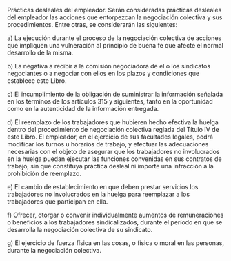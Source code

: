 Prácticas desleales del empleador. Serán consideradas prácticas desleales del empleador las acciones que entorpezcan la negociación colectiva y sus procedimientos. Entre otras, se considerarán las siguientes:

a) La ejecución durante el proceso de la negociación colectiva de acciones que impliquen una vulneración al principio de buena fe que afecte el normal desarrollo de la misma.

b) La negativa a recibir a la comisión negociadora de el o los sindicatos negociantes o a negociar con ellos en los plazos y condiciones que establece este Libro.

c) El incumplimiento de la obligación de suministrar la información señalada en los términos de los artículos 315 y siguientes, tanto en la oportunidad como en la autenticidad de la información entregada.

d) El reemplazo de los trabajadores que hubieren hecho efectiva la huelga dentro del procedimiento de negociación colectiva reglada del Título IV de este Libro. El empleador, en el ejercicio de sus facultades legales, podrá modificar los turnos u horarios de trabajo, y efectuar las adecuaciones necesarias con el objeto de asegurar que los trabajadores no involucrados en la huelga puedan ejecutar las funciones convenidas en sus contratos de trabajo, sin que constituya práctica desleal ni importe una infracción a la prohibición de reemplazo.

e) El cambio de establecimiento en que deben prestar servicios los trabajadores no involucrados en la huelga para reemplazar a los trabajadores que participan en ella.

f) Ofrecer, otorgar o convenir individualmente aumentos de remuneraciones o beneficios a los trabajadores sindicalizados, durante el período en que se desarrolla la negociación colectiva de su sindicato.

g) El ejercicio de fuerza física en las cosas, o física o moral en las personas, durante la negociación colectiva.